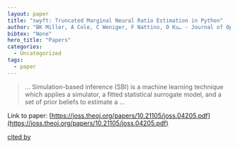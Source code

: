 ```yaml
---
layout: paper
title: "swyft: Truncated Marginal Neural Ratio Estimation in Python"
author: "BK Miller, A Cole, C Weniger, F Nattino, O Ku… - Journal of Open …, 2022 - joss.theoj.org"
bibtex: "None"
hero_title: "Papers"
categories:
  - Uncategorized
tags:
  - paper
---
```

>… Simulation-based inference (SBI) is a machine learning technique which applies a simulator, a fitted statistical surrogate model, and a set of prior beliefs to estimate a …

Link to paper: [https://joss.theoj.org/papers/10.21105/joss.04205.pdf](https://joss.theoj.org/papers/10.21105/joss.04205.pdf)

[cited by](https://scholar.google.com/scholar?cites=2789752983513578176&as_sdt=5,44&sciodt=0,44&hl=en&num=20)

